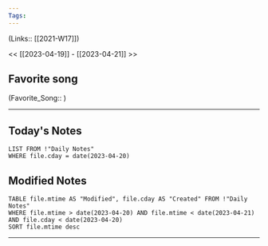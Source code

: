 ```yaml
---
Tags:
---
```

(Links:: [[2021-W17]])

<< [[2023-04-19]] - [[2023-04-21]] >>
## Favorite song
(Favorite_Song:: )

___
## Today's Notes
```dataview
LIST FROM !"Daily Notes"
WHERE file.cday = date(2023-04-20)
```
## Modified Notes
```dataview
TABLE file.mtime AS "Modified", file.cday AS "Created" FROM !"Daily Notes" 
WHERE file.mtime > date(2023-04-20) AND file.mtime < date(2023-04-21) AND file.cday < date(2023-04-20)
SORT file.mtime desc
```
___
